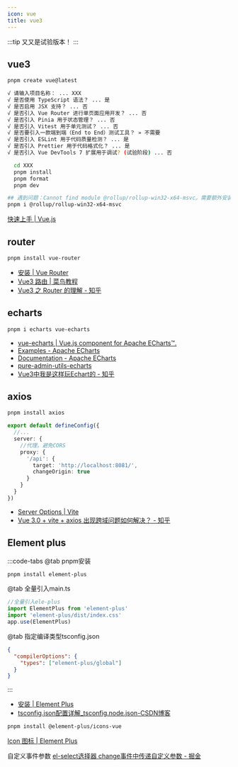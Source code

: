 ```yaml
---
icon: vue
title: vue3
---
```


:::tip
又又是试验版本！
:::


## vue3

```bash
pnpm create vue@latest

√ 请输入项目名称： ... XXX
√ 是否使用 TypeScript 语法？ ... 是
√ 是否启用 JSX 支持？ ... 否
√ 是否引入 Vue Router 进行单页面应用开发？ ... 否
√ 是否引入 Pinia 用于状态管理？ ... 否
√ 是否引入 Vitest 用于单元测试？ ... 否
√ 是否要引入一款端到端（End to End）测试工具？ » 不需要
√ 是否引入 ESLint 用于代码质量检测？ ... 是
√ 是否引入 Prettier 用于代码格式化？ ... 是
√ 是否引入 Vue DevTools 7 扩展用于调试? (试验阶段) ... 否

  cd XXX
  pnpm install
  pnpm format
  pnpm dev

## 遇到问题：Cannot find module @rollup/rollup-win32-x64-msvc。需要额外安装：
pnpm i @rollup/rollup-win32-x64-msvc

```

[快速上手 | Vue.js](https://cn.vuejs.org/guide/quick-start.html)

## router

```bash
pnpm install vue-router

```

- [安装 | Vue Router](https://v3.router.vuejs.org/zh/installation.html)
- [Vue3 路由 | 菜鸟教程](https://www.runoob.com/vue3/vue3-routing.html)
- [Vue3 之 Router 的理解 - 知乎](https://zhuanlan.zhihu.com/p/659631118)

## echarts

```bash
pnpm i echarts vue-echarts
```

- [vue-echarts | Vue.js component for Apache ECharts™.](https://ecomfe.github.io/vue-echarts/README.zh-Hans.html)
- [Examples - Apache ECharts](https://echarts.apache.org/examples/en/index.html#chart-type-bar)
- [Documentation - Apache ECharts](https://echarts.apache.org/zh/option.html#series-bar)
- [pure-admin-utils-echarts](https://pure-admin-utils.netlify.app/hooks/useECharts/useECharts)
- [Vue3中我是这样玩Echart的 - 知乎](https://zhuanlan.zhihu.com/p/686321538)

## axios

```bash
pnpm install axios
```

```ts
export default defineConfig({
  //...
  server: {
    //代理。避免CORS
    proxy: {
      '/api': {
        target: 'http://localhost:8081/',
        changeOrigin: true
      }
    }
  }
})
```

- [Server Options | Vite](https://vitejs.dev/config/server-options.html#server-cors)
- [Vue 3.0 + vite + axios 出现跨域问题如何解决？ - 知乎](https://www.zhihu.com/question/593673574/answer/2968787413)

## Element plus

:::code-tabs
@tab pnpm安装

```bash
pnpm install element-plus
```

@tab 全量引入main.ts

```ts title='main.ts'
//全量引入ele-plus
import ElementPlus from 'element-plus'
import 'element-plus/dist/index.css'
app.use(ElementPlus)
```

@tab 指定编译类型tsconfig.json

```json title='tsconfig.app.json'
{
  "compilerOptions": {
    "types": ["element-plus/global"]
  }
}
```

:::

- [安装 | Element Plus](https://element-plus.org/zh-CN/guide/installation.html)
- [tsconfig.json配置详解_tsconfig.node.json-CSDN博客](https://blog.csdn.net/Mahuicool/article/details/135726692)

```bash
pnpm install @element-plus/icons-vue
```

[Icon 图标 | Element Plus](https://element-plus.org/zh-CN/component/icon.html)

自定义事件参数
[el-select选择器 change事件中传递自定义参数 - 掘金](https://juejin.cn/post/7052163744800964639)
